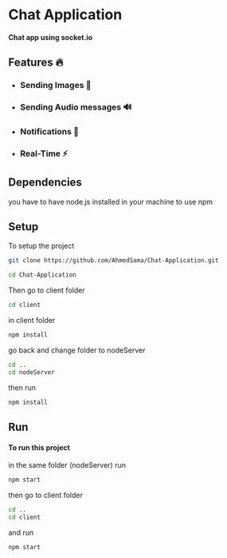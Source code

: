 
# Chat Application

#### Chat app using socket.io


## Features 🔥

- ### Sending Images 📸
- ### Sending Audio messages 🔊
- ### Notifications 🔔
- ### Real-Time ⚡️


## Dependencies

you have to have node.js installed in your machine
to use npm


## Setup

To setup the project

```bash
git clone https://github.com/AhmedSama/Chat-Application.git
```

```bash
cd Chat-Application
```

Then go to client folder

```bash
cd client
```

in client folder

```bash
npm install
```

go back and change folder to nodeServer

```bash
cd ..
cd nodeServer
```
then run
```bash
npm install
```

## Run

#### To run this project

in the same folder (nodeServer) run 

```bash
npm start
```

then go to client folder

```bash
cd ..
cd client
```
and run

```bash
npm start
```

